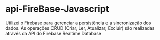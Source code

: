 # api-FireBase-Javascript

Utilizei o Firebase para gerenciar a persistência e a sincronização dos dados. As operações CRUD (Criar, Ler, Atualizar, Excluir) são realizadas através da API do Firebase Realtime Database

